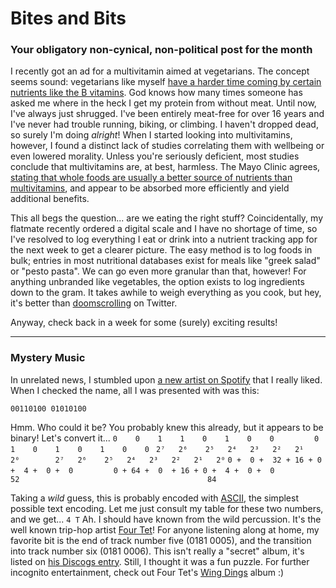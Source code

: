 # Bites and Bits
### Your obligatory non-cynical, non-political post for the month

I recently got an ad for a multivitamin aimed at vegetarians. The concept seems sound: vegetarians like myself [have a harder time coming by certain nutrients like the B vitamins](https://www.mayoclinic.org/healthy-lifestyle/nutrition-and-healthy-eating/in-depth/vegetarian-diet/art-20046446). God knows how many times someone has asked me where in the heck I get my protein from without meat. Until now, I've always just shrugged. I've been entirely meat-free for over 16 years and I've never had trouble running, biking, or climbing. I haven't dropped dead, so surely I'm doing *alright*! When I started looking into multivitamins, however, I found a distinct lack of studies correlating them with wellbeing or even lowered morality. Unless you're seriously deficient, most studies conclude that multivitamins are, at best, harmless. The Mayo Clinic agrees, [stating that whole foods are usually a better source of nutrients than multivitamins](https://newsnetwork.mayoclinic.org/discussion/multivitamins-and-supplements-to-take-or-not-to-take/), and appear to be absorbed more efficiently and yield additional benefits.

This all begs the question... are we eating the right stuff? Coincidentally, my flatmate recently ordered a digital scale and I have no shortage of time, so I've resolved to log everything I eat or drink into a nutrient tracking app for the next week to get a clearer picture. The easy method is to log foods in bulk; entries in most nutritional databases exist for meals like "greek salad" or "pesto pasta". We can go even more granular than that, however! For anything unbranded like vegetables, the option exists to log ingredients down to the gram. It takes awhile to weigh everything as you cook, but hey, it's better than [doomscrolling](https://en.wikipedia.org/wiki/Doomscrolling) on Twitter.

Anyway, check back in a week for some (surely) exciting results!

---

### Mystery Music

In unrelated news, I stumbled upon [a new artist on Spotify](https://open.spotify.com/artist/5ZzXaAuivVXuQaHCaRuxlD?si=ACmMUE-EQOqPCYru0mFWvg) that I really liked. When I checked the name, all I was presented with was this:

`00110100 01010100`

Hmm. Who could it be? You probably knew this already, but it appears to be binary! Let's convert it...
`0    0    1    1    0    1    0    0         0    1    0    1    0    1    0    0 `
`2⁷   2⁶    2⁵   2⁴   2³   2²   2¹   2⁰        2⁷   2⁶    2⁵   2⁴   2³   2²   2¹   2⁰`
`0 +  0 +  32 + 16 + 0 +  4 +  0 +  0         0 + 64 +  0  + 16 + 0 +  4 +  0 +  0 `
`                  52                                          84               `

Taking a *wild* guess, this is probably encoded with [ASCII](https://en.wikipedia.org/wiki/Ascii), the simplest possible text encoding. Let me just consult my table for these two numbers, and we get...
`4 T`
Ah. I should have known from the wild percussion. It's the well known trip-hop artist [Four Tet](https://en.wikipedia.org/wiki/Four_Tet)! For anyone listening along at home, my favorite bit is the end of track number five (0181 0005), and the transition into track number six (0181 0006). This isn't really a "secret" album, it's listed on [his Discogs entry](https://www.discogs.com/artist/3543-Four-Tet). Still, I thought it was a fun puzzle. For further incognito entertainment, check out Four Tet's [Wing Dings](https://open.spotify.com/artist/1TIbqr0x8HoKzKBNtNN8wf?si=mU8FoicbR32Etr4NjhmBTw) album :)